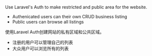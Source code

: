 Use Laravel's Auth to make restricted and public area for the website.
* Authenicated users can their own CRUD business listing
* Public users can browse all listings

使用Laravel Auth创建网站的私有区域和公共区域。
* 注册的用户可以管理自己的列表
* 大众用户可以浏览所有的列表
